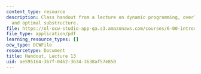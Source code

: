 ```yaml
---
content_type: resource
description: Class handout from a lecture on dynamic programming, overlapping subproblems,
  and optimal substructure.
file: https://ol-ocw-studio-app-qa.s3.amazonaws.com/courses/6-00-introduction-to-computer-science-and-programming-fall-2008/ae5951643b7f046236343638af57e850_lec13.pdf
file_type: application/pdf
learning_resource_types: []
ocw_type: OCWFile
resourcetype: Document
title: Handout, Lecture 13
uid: ae595164-3b7f-0462-3634-3638af57e850
---
```

